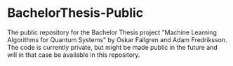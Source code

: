 # BachelorThesis-Public
The public repository for the Bachelor Thesis project "Machine Learning Algorithms for Quantum Systems" by Oskar Fallgren and Adam Fredriksson. The code is currently private, but might be made public in the future and will in that case be available in this repository.
